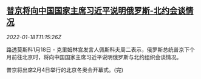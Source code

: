 <!--1642505462000-->
[普京将向中国国家主席习近平说明俄罗斯-北约会谈情况](https://cn.reuters.com/article/putin-visit-china-feb-0118-tues-idCNKBS2JS0UU)
------

<div><i>2022-01-18T11:15:26Z</i></div><p>路透莫斯科1月18日 - 克里姆林宫发言人佩斯科夫周二表示，俄罗斯总统普京下个月前往北京时，将向中国国家主席习近平说明俄罗斯与北约组织会谈情况。</p><p>普京将出席2月4日举行的北京冬奥会开幕式。(完)</p>
